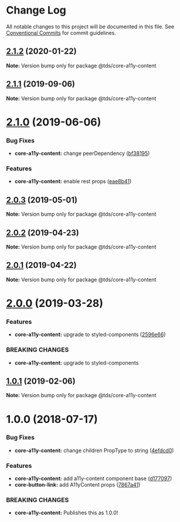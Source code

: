 # Change Log

All notable changes to this project will be documented in this file.
See [Conventional Commits](https://conventionalcommits.org) for commit guidelines.

## [2.1.2](https://github.com/telusdigital/tds/compare/@tds/core-a11y-content@2.1.1...@tds/core-a11y-content@2.1.2) (2020-01-22)

**Note:** Version bump only for package @tds/core-a11y-content





## [2.1.1](https://github.com/telusdigital/tds/compare/@tds/core-a11y-content@2.1.0...@tds/core-a11y-content@2.1.1) (2019-09-06)

**Note:** Version bump only for package @tds/core-a11y-content





# [2.1.0](https://github.com/telusdigital/tds/compare/@tds/core-a11y-content@2.0.3...@tds/core-a11y-content@2.1.0) (2019-06-06)


### Bug Fixes

* **core-a11y-content:** change peerDependency ([bf38195](https://github.com/telusdigital/tds/commit/bf38195))


### Features

* **core-a11y-content:** enable rest props ([eae8b41](https://github.com/telusdigital/tds/commit/eae8b41))





## [2.0.3](https://github.com/telusdigital/tds/compare/@tds/core-a11y-content@2.0.2...@tds/core-a11y-content@2.0.3) (2019-05-01)

**Note:** Version bump only for package @tds/core-a11y-content





## [2.0.2](https://github.com/telusdigital/tds/compare/@tds/core-a11y-content@2.0.1...@tds/core-a11y-content@2.0.2) (2019-04-23)

**Note:** Version bump only for package @tds/core-a11y-content





## [2.0.1](https://github.com/telusdigital/tds/compare/@tds/core-a11y-content@2.0.0...@tds/core-a11y-content@2.0.1) (2019-04-22)

**Note:** Version bump only for package @tds/core-a11y-content





# [2.0.0](https://github.com/telusdigital/tds/compare/@tds/core-a11y-content@1.0.1...@tds/core-a11y-content@2.0.0) (2019-03-28)


### Features

* **core-a11y-content:** upgrade to styled-components ([2596e66](https://github.com/telusdigital/tds/commit/2596e66))


### BREAKING CHANGES

* **core-a11y-content:** upgrade to styled-components





## [1.0.1](https://github.com/telusdigital/tds/compare/@tds/core-a11y-content@1.0.0...@tds/core-a11y-content@1.0.1) (2019-02-06)

**Note:** Version bump only for package @tds/core-a11y-content





<a name="1.0.0"></a>
# 1.0.0 (2018-07-17)


### Bug Fixes

* **core-a11y-content:** change children PropType to string ([4efdcd0](https://github.com/telusdigital/tds/commit/4efdcd0))


### Features

* **core-a11y-content:** add a11y-content component base ([d177097](https://github.com/telusdigital/tds/commit/d177097))
* **core-button-link:** add A11yContent props ([7867a41](https://github.com/telusdigital/tds/commit/7867a41))


### BREAKING CHANGES

* **core-a11y-content:** Publishes this as 1.0.0!
